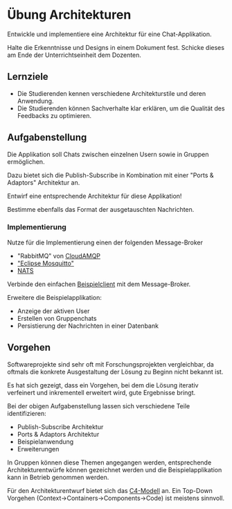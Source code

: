 # Übung Architekturen

Entwickle und implementiere eine Architektur für eine Chat-Applikation.

Halte die Erkenntnisse und Designs in einem Dokument fest. Schicke dieses am Ende der Unterrichtseinheit dem Dozenten.

## Lernziele

- Die Studierenden kennen verschiedene Architekturstile und deren Anwendung.
- Die Studierenden können Sachverhalte klar erklären, um die Qualität des Feedbacks zu optimieren.

## Aufgabenstellung

Die Applikation soll Chats zwischen einzelnen Usern sowie in Gruppen ermöglichen.

Dazu bietet sich die Publish-Subscribe in Kombination mit einer "Ports & Adaptors" Architektur an.

Entwirf eine entsprechende Architektur für diese Applikation!

Bestimme ebenfalls das Format der ausgetauschten Nachrichten.

### Implementierung

Nutze für die Implementierung einen der folgenden Message-Broker

- "RabbitMQ" von [CloudAMQP](https://www.cloudamqp.com/)
- ["Eclipse Mosquitto"](https://mosquitto.org/)
- [NATS](https://nats.io/)

Verbinde den einfachen [Beispielclient](client.html) mit dem Message-Broker.

Erweitere die Beispielapplikation:

- Anzeige der aktiven User
- Erstellen von Gruppenchats
- Persistierung der Nachrichten in einer Datenbank

## Vorgehen

Softwareprojekte sind sehr oft mit Forschungsprojekten vergleichbar, da oftmals die konkrete Ausgestaltung der Lösung zu
Beginn nicht bekannt ist.

Es hat sich gezeigt, dass ein Vorgehen, bei dem die Lösung iterativ verfeinert und inkrementell erweitert wird, gute
Ergebnisse bringt.

Bei der obigen Aufgabenstellung lassen sich verschiedene Teile identifizieren:

- Publish-Subscribe Architektur
- Ports & Adaptors Architektur
- Beispielanwendung
- Erweiterungen

In Gruppen können diese Themen angegangen werden, entsprechende Architekturentwürfe können gezeichnet werden und die
Beispielapplikation kann in Betrieb genommen werden.

Für den Architekturentwurf bietet sich das [C4-Modell](https://c4model.com/) an.
Ein Top-Down Vorgehen (Context->Containers->Components->Code) ist meistens sinnvoll.